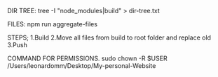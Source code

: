 DIR TREE:
 tree -I "node_modules|build" > dir-tree.txt

 FILES: 
 npm run aggregate-files

STEPS;
1.Build
2.Move all files from build to root folder and replace old
3.Push

COMMAND FOR PERMISSIONS.
sudo chown -R $USER /Users/leonardomm/Desktop/My-personal-Website
